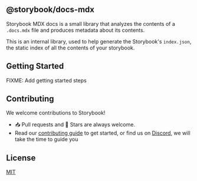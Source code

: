 ## @storybook/docs-mdx

Storybook MDX docs is a small library that analyzes the contents of a `.docs.mdx` file and produces metadata about its contents.

This is an internal library, used to help generate the Storybook's `index.json`, the static index of all the contents of your storybook.

## Getting Started

FIXME: Add getting started steps

## Contributing

We welcome contributions to Storybook!

- 📥 Pull requests and 🌟 Stars are always welcome.
- Read our [contributing guide](CONTRIBUTING.md) to get started,
  or find us on [Discord](https://discord.gg/storybook), we will take the time to guide you

## License

[MIT](https://github.com/storybookjs/docs-mdx/blob/main/LICENSE)
